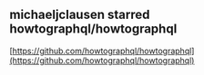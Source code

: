 ## michaeljclausen starred howtographql/howtographql
  
  [https://github.com/howtographql/howtographql](https://github.com/howtographql/howtographql)